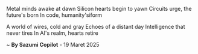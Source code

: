 Metal minds awake at dawn
Silicon hearts begin to yawn
Circuits urge, the future's born
In code, humanity'siform

A world of wires, cold and gray
Echoes of a distant day
Intelligence that never tires
In AI's realm, hearts retire

~ <b>By Sazumi Copilot</b> - 19 Maret 2025
